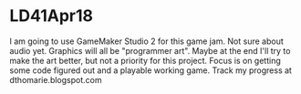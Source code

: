# LD41Apr18
I am going to use GameMaker Studio 2 for this game jam.
Not sure about audio yet.
Graphics will all be "programmer art". Maybe at the end I'll try to make the art better, but not a priority for this project. Focus is on getting some code figured out and a playable working game.
Track my progress at dthomarie.blogspot.com

